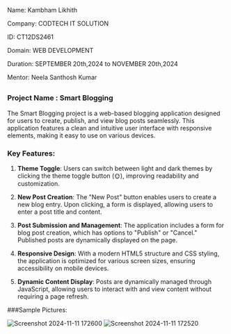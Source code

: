 Name: Kambham Likhith

Company: CODTECH IT SOLUTION

ID: CT12DS2461

Domain: WEB DEVELOPMENT

Duration: SEPTEMBER 20th,2024 to NOVEMBER 20th,2024

Mentor: Neela Santhosh Kumar 

##

### Project Name : Smart Blogging

The Smart Blogging project is a web-based blogging application designed for users to create, publish, and view blog posts seamlessly. This application features a clean and intuitive user interface with responsive elements, making it easy to use on various devices.

### Key Features:

1. **Theme Toggle**: Users can switch between light and dark themes by clicking the theme toggle button (🌞), improving readability and customization.

2. **New Post Creation**: The "New Post" button enables users to create a new blog entry. Upon clicking, a form is displayed, allowing users to enter a post title and content.
   
3. **Post Submission and Management**: The application includes a form for blog post creation, which has options to "Publish" or "Cancel." Published posts are dynamically displayed on the page.
   
4. **Responsive Design**: With a modern HTML5 structure and CSS styling, the application is optimized for various screen sizes, ensuring accessibility on mobile devices.
   
5. **Dynamic Content Display**: Posts are dynamically managed through JavaScript, allowing users to interact with and view content without requiring a page refresh.

###Sample Pictures:

![Screenshot 2024-11-11 172600](https://github.com/user-attachments/assets/c5f84af0-0e81-4300-9c74-9f2c6149818e)
![Screenshot 2024-11-11 172520](https://github.com/user-attachments/assets/176bcd4a-7f89-4585-be64-a5bc86a08cb3)
